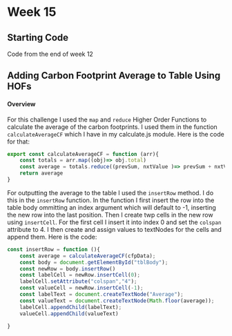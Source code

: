
# Week 15

## Starting Code
Code from the end of week 12

## Adding Carbon Footprint Average to Table Using HOFs

#### Overview
For this challenge I used the `map` and `reduce` Higher Order Functions to calculate the average of the carbon footprints. I used them in the function `calculateAverageCF` which I have in my calculate.js module. Here is the code for that:
```js
export const calculateAverageCF = function (arr){
    const totals = arr.map((obj)=> obj.total)
    const average = totals.reduce((prevSum, nxtValue )=> prevSum + nxtValue,0) / totals.length
    return average
}
```
For outputting the average to the table I used the `insertRow` method. I do this in the `insertRow` function. In the function I first insert the row into the table body ommitting an index argument which will default to -1, inserting the new row into the last position. Then I create twp cells in the new row using `insertCell`. For the first cell I insert it into index 0 and set the `colspan` attribute to 4. I then create and assign values to textNodes for the cells and append them. Here is the code:
```js
const insertRow = function (){
    const average = calculateAverageCF(cfpData);
    const body = document.getElementById("tblBody");
    const newRow = body.insertRow()
    const labelCell = newRow.insertCell(0);
    labelCell.setAttribute("colspan","4");
    const valueCell = newRow.insertCell(-1);
    const labelText = document.createTextNode("Average");
    const valueText = document.createTextNode(Math.floor(average));
    labelCell.appendChild(labelText);
    valueCell.appendChild(valueText)
    
}
```
